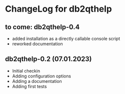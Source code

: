 ChangeLog for db2qthelp
=======================

to come: db2qthelp-0.4
----------------------

* added installation as a directly callable console script
* reworked documentation


db2qthelp-0.2 (07.01.2023)
--------------------------

* Initial checkin
* Adding configuration options
* Adding a documentation
* Adding first tests





